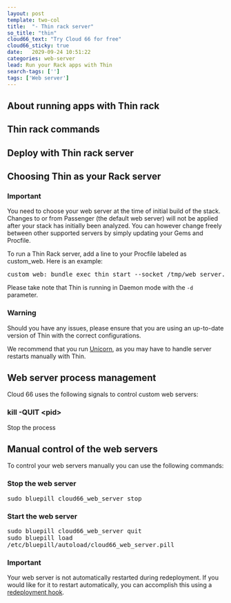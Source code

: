 ```yaml
---
layout: post
template: two-col
title:  "- Thin rack server"
so_title: "thin"
cloud66_text: "Try Cloud 66 for free"
cloud66_sticky: true
date:   2029-09-24 10:51:22
categories: web-server
lead: Run your Rack apps with Thin
search-tags: ['']
tags: ['Web server']
---
```


## About running apps with Thin rack
## Thin rack commands
## Deploy with Thin rack server

## Choosing Thin as your Rack server
<div class="notice">
	<h3>Important</h3>
	<p>You need to choose your web server at the time of initial build of the stack. Changes to or from Passenger (the default web server) will not be applied after your stack has initially been analyzed. You can however change freely between other supported servers by simply updating your Gems and Procfile.</p>
</div>

To run a Thin Rack server, add a line to your Procfile labeled as custom&#95;web. Here is an example:

<pre class='terminal'>
custom&#95;web: bundle exec thin start --socket /tmp/web&#95;server.sock --pid /tmp/web&#95;server.pid -e $RACK&#95;ENV -d
</pre>
Please take note that Thin is running in Daemon mode with the `-d` parameter.

<div class="notice notice-warning">
    <h3>Warning</h3>
    <p>Should you have any issues, please ensure that you are using an up-to-date version of Thin with the correct configurations.</p>
    <p>We recommend that you run <a href="/web-server/unicorn-rack-server.html">Unicorn</a>, as you may have to handle server restarts manually with Thin.</p>
</div>

## Web server process management
Cloud 66 uses the following signals to control custom web servers:

### kill -QUIT &#60;pid&#62;
Stop the process

## Manual control of the web servers
To control your web servers manually you can use the following commands:

### Stop the web server
<p>
<kbd>
	sudo bluepill cloud66&#95;web&#95;server stop
</kbd>
</p>

### Start the web server
<p>
<kbd>
	sudo bluepill cloud66&#95;web&#95;server quit
</kbd><br/>
<kbd>
	sudo bluepill load /etc/bluepill/autoload/cloud66&#95;web&#95;server.pill
</kbd>
</p>

<div class="notice">
	<h3>Important</h3>
	<p>Your web server is not automatically restarted during redeployment. If you would like for it to restart automatically, you can accomplish this using a <a href='/stack-features/redeployment-hook.html'>redeployment hook</a>.</p>
</div>